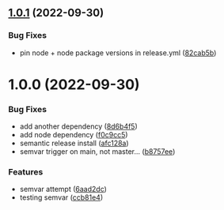 ## [1.0.1](https://github.com/sradc/semvar-test/compare/release-1.0.0...release-1.0.1) (2022-09-30)


### Bug Fixes

* pin node + node package versions in release.yml ([82cab5b](https://github.com/sradc/semvar-test/commit/82cab5b8d83c138391c92c67d46c29fb1dbd2ff1))

# 1.0.0 (2022-09-30)


### Bug Fixes

* add another dependency ([8d6b4f5](https://github.com/sradc/semvar-test/commit/8d6b4f58629af742d8c8d28fbd8c92111a06cb65))
* add node dependency ([f0c9cc5](https://github.com/sradc/semvar-test/commit/f0c9cc5c16305cdec934f4cd873d29338e129a52))
* semantic release install ([afc128a](https://github.com/sradc/semvar-test/commit/afc128abaf6ef95abf568f80c806a6b1c8533cc7))
* semvar trigger on main, not master... ([b8757ee](https://github.com/sradc/semvar-test/commit/b8757ee330bf8012e61dcaeebd0f63b4ef3bcf13))


### Features

* semvar attempt ([6aad2dc](https://github.com/sradc/semvar-test/commit/6aad2dc1e57d22ff0d53768153adcc2f96984604))
* testing semvar ([ccb81e4](https://github.com/sradc/semvar-test/commit/ccb81e4a15b08cd7e5541bb6fc954a956984d904))
